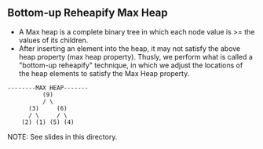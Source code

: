 ## Bottom-up Reheapify Max Heap

- A Max heap is a complete binary tree in which each node value is >= the values of its children.
- After inserting an element into the heap, it may not satisfy the above heap
  property (max heap property). Thusly, we perform what is called a "bottom-up reheapify" technique, in which we adjust the locations of the heap elements to satisfy the Max Heap property.

```
--------MAX HEAP-------
          (9)
          / \
      (3)     (6)
      / \     / \
    (2) (1) (5) (4)
```

NOTE: See slides in this directory.
